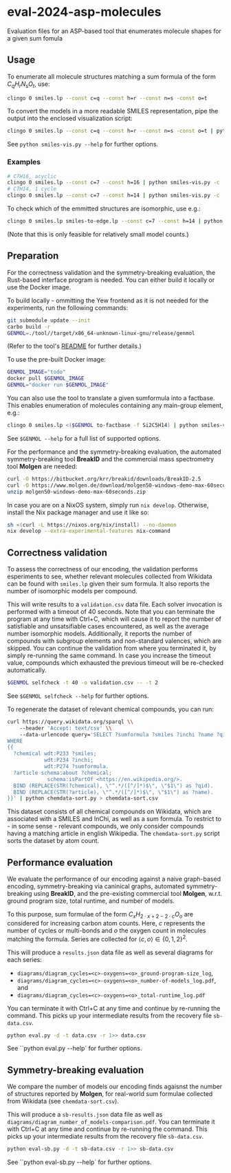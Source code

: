 # eval-2024-asp-molecules

Evaluation files for an ASP-based tool that enumerates molecule shapes for a given sum fomula

## Usage

To enumerate all molecule structures matching a sum formula of the form $C_qH_rN_sO_t$, use:

```bash
clingo 0 smiles.lp --const c=q --const h=r --const n=s -const o=t
```

To convert the models in a more readable SMILES representation, pipe the output into the enclosed visualization script:

```bash
clingo 0 smiles.lp --const c=q --const h=r --const n=s -const o=t | python smiles-vis.py
```

See `python smiles-vis.py --help` for further options.

### Examples

```bash
# C7H16, acyclic
clingo 0 smiles.lp --const c=7 --const h=16 | python smiles-vis.py -c
# C7H14, 1 cycle
clingo 0 smiles.lp --const c=7 --const h=14 | python smiles-vis.py -c
```

To check which of the emmitted structures are isomorphic, use e.g.:

```bash
clingo 0 smiles.lp smiles-to-edge.lp --const c=7 --const h=14 | python smiles-vis.py -c
```

(Note that this is only feasible for relatively small model counts.)

## Preparation

For the correctness validation and the symmetry-breaking evaluation,
the Rust-based interface program is needed.
You can either build it locally or use the Docker image.

To build locally - ommitting the Yew frontend as it is not needed for the experiments, run the following commands:

```bash
git submodule update --init
carbo build -r
GENMOL=./tool//target/x86_64-unknown-linux-gnu/release/genmol
```

(Refer to the tool's [README](todo) for further details.)

To use the pre-built Docker image:

```bash
GENMOL_IMAGE="todo"
docker pull $GENMOL_IMAGE
GENMOL="docker run $GENMOL_IMAGE"
```

You can also use the tool to translate a given sumformula into a factbase.
This enables enumeration of molecules containing any main-group element, e.g.:

```bash
clingo 0 smiles.lp <($GENMOL to-factbase -f Si2C5H14) | python smiles-vis.py -c
```

See `$GENMOL --help` for a full list of supported options.

For the performance and the symmetry-breaking evaluation,
the automated symmetry-breaking tool __BreakID__ and the commercial
mass spectrometry tool __Molgen__ are needed:

```bash
curl -O https://bitbucket.org/krr/breakid/downloads/BreakID-2.5
curl -O https://www.molgen.de/download/molgen50-windows-demo-max-60seconds.zip
unzip molgen50-windows-demo-max-60seconds.zip
```

In case you are on a NixOS system, simply run `nix develop`.
Otherwise, install the Nix package manager and use it like so:

```bash
sh <(curl -L https://nixos.org/nix/install) --no-daemon
nix develop --extra-experimental-features nix-command
```

## Correctness validation

To assess the correctness of our encoding, the validation performs esperiments
to see, whether relevant molecules collected from Wikidata can be found
with `smiles.lp` given their sum formula.
It also reports the number of isomorphic models per compound.

This will write results to a `validation.csv` data file.
Each solver invocation is performed with a timeout of 40 seconds.
Note that you can terminate the program at any time with Ctrl+C,
which will cause it to report the number of satisfiable and unsatsifiable
cases encountered, as well as the average number isomorphic models.
Additionally, it reports the number of compounds with subgroup elements
and non-standard valences, which are skipped.
You can continue the validation from where you terminated it, by simply
re-running the same command. In case you increase the timeout value,
compounds which exhausted the previous timeout will be re-checked automatically.

```bash
$GENMOL selfcheck -t 40 -o validation.csv -- -t 2
```

See `$GENMOL selfcheck --help` for further options.

To regenerate the dataset of relevant chemical compounds, you can run:

```bash
curl https://query.wikidata.org/sparql \\
    --header 'Accept: text/csv' \\
    --data-urlencode query='SELECT ?sumformula ?smiles ?inchi ?name ?qid
WHERE
{{
  ?chemical wdt:P233 ?smiles;
            wdt:P234 ?inchi;
            wdt:P274 ?sumformula.
  ?article schema:about ?chemical;
             schema:isPartOf <https://en.wikipedia.org/>.
  BIND (REPLACE(STR(?chemical), \"^.*/([^/]*)$\", \"$1\") as ?qid).
  BIND (REPLACE(STR(?article), \"^.*/([^/]*)$\", \"$1\") as ?name).
}}' | python chemdata-sort.py > chemdata-sort.csv
```

This dataset consists of all chemical compounds on Wikidata, which are associated with
a SMILES and InChi, as well as a sum formula. To restrict to - in some sense - relevant
compounds, we only consider compounds having a matching article in english Wikipedia.
The `chemdata-sort.py` script sorts the dataset by atom count.

## Performance evaluation

We evaluate the performance of our encoding against a naive graph-based encoding,
symmetry-breaking via caninical graphs, automated symmetry-breaking using __BreakID__,
and the pre-existing commercial tool __Molgen__,
w.r.t. ground program size, total runtime, and number of models.

To this purpose, sum formulae of the form $C_xH_{2 \cdot x + 2 - 2 \cdot c}O_o$ are considered
for increasing carbon atom counts.
Here, $c$ represents the number of cycles or multi-bonds and $o$ the oxygen count in molecules matching the formula.
Series are collected for $\langle c,o \rangle \in \{0,1,2\}^2$.

This will produce a `results.json` data file as well as several diagrams for each series:

* `diagrams/diagram_cycles=<c>-oxygens=<o>_ground-program-size_log`,
* `diagrams/diagram_cycles=<c>-oxygens=<o>_number-of-models_log.pdf`, and
* `diagrams/diagram_cycles=<c>-oxygens=<o>_total-runtime_log.pdf`

You can terminate it with Ctrl+C at any time and continue by re-running the command.
This picks up your intermediate results from the recovery file `sb-data.csv`.

```bash
python eval.py -d -t data.csv -r 1>> data.csv
```

See ``python eval.py --help` for further options.

## Symmetry-breaking evaluation

We compare the number of models our encoding finds agaisnst the number of structures reported by __Molgen__,
for real-world sum formulae collected from Wikidata (see `chemdata-sort.csv`).

This will produce a `sb-results.json` data file as well as `diagrams/diagram_number_of_models-comparison.pdf`.
You can terminate it with Ctrl+C at any time and continue by re-running the command.
This picks up your intermediate results from the recovery file `sb-data.csv`.

```bash
python eval-sb.py -d -t sb-data.csv -r 1>> sb-data.csv
```

See ``python eval-sb.py --help` for further options.
